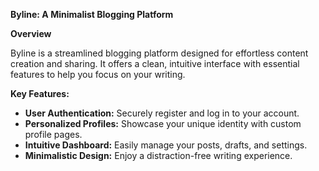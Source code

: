 **Byline: A Minimalist Blogging Platform**

**Overview**

Byline is a streamlined blogging platform designed for effortless content creation and sharing. It offers a clean, intuitive interface with essential features to help you focus on your writing. 

**Key Features:**

* **User Authentication:** Securely register and log in to your account.
* **Personalized Profiles:** Showcase your unique identity with custom profile pages.
* **Intuitive Dashboard:** Easily manage your posts, drafts, and settings.
* **Minimalistic Design:** Enjoy a distraction-free writing experience.

